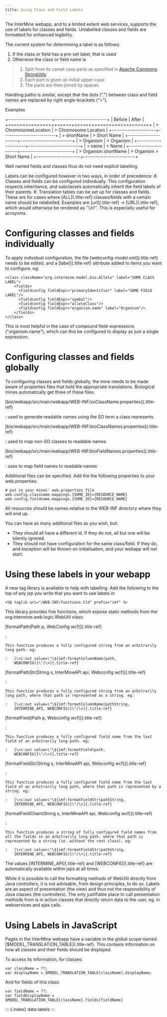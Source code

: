 ```yaml
---
title: Using Class and Field Labels
---
```


The InterMine webapp, and to a limited extent web services, supports the
use of labels for classes and fields. Unlabelled classes and fields are
formatted for enhanced legibility.

The current system for determining a label is as follows:

1.  If the class or field has a pre-set label, that is used
2.  Otherwise the class or field name is

> 1.  Split from its camel case parts as specified in [Apache Commons
>     StringUtils](https://commons.apache.org/proper/commons-lang/apidocs/org/apache/commons/lang3/StringUtils.html#splitByCharacterTypeCamelCase-java.lang.String-)
> 2.  Each part is given an initial upper-case
> 3.  The parts are then joined by spaces

Handling paths is similar, except that the dots (\".\") between class
and field names are replaced by right angle-brackets (\"\>\").

Examples

+----------------------+--------------------------+
| Before               | After                    |
+======================+==========================+
| > ChromosomeLocation | > Chromosome Location    |
+----------------------+--------------------------+
| > shortName          | > Short Name             |
+----------------------+--------------------------+
| > Organism           | > Organism               |
+----------------------+--------------------------+
| > name               | > Name                   |
+----------------------+--------------------------+
| > Organism.shortName | > Organism \> Short Name |
+----------------------+--------------------------+

Well named fields and classes thus do not need explicit labelling.

Labels can be configured however in two ways, in order of precedence:
\#. Classes and fields can be configured individually. This
configuration respects inheritance, and subclasses automatically inherit
the field labels of their parents. \#. Translation tables can be set up
for classes and fields. These are for cases where [ALL]{.title-ref}
classes/fields with a certain name should be relabelled. Examples are
[url]{.title-ref} -\> [URL]{.title-ref}, which would otherwise be
rendered as \'\'Url\'\'. This is especially useful for acroynms.

Configuring classes and fields individually
===========================================

To apply individual configuration, the file
[webconfig-model.xml]{.title-ref} needs to be edited, and a
[label]{.title-ref} attribute added to items you want to configure. eg:

``` {.xml}
<class className="org.intermine.model.bio.Allele" label="SOME CLASS LABEL">
    <fields>
      <fieldconfig fieldExpr="primaryIdentifier" label="SOME FIELD LABEL"/>
      <fieldconfig fieldExpr="symbol"/>
      <fieldconfig fieldExpr="alleleClass"/>
      <fieldconfig fieldExpr="organism.name" label="Organism"/>
    </fields>
</class>
```

This is most helpful in the case of compound field-expressions
(\"organism.name\"), which can this be configured to display as just a
single expression.

Configuring classes and fields globally
=======================================

To configuring classes and fields globally, the mine needs to be made
aware of properties files that hold the appropriate translations.
Biological mines automatically get three of these files:

[bio/webapp/src/main/webapp/WEB-INF/soClassName.properties]{.title-ref}

:   used to generate readable names using the SO term a class represents

[bio/webapp/src/main/webapp/WEB-INF/bioClassNames.properties]{.title-ref}

:   used to map non-SO classes to readable names

[bio/webapp/src/main/webapp/WEB-INF/bioFieldNames.properties]{.title-ref}

:   uses to map field names to readable names

Additional files can be specified. Add the the following properties to
your web.properties:

``` {.properties}
# put in your mines' web.properties file
web.config.classname.mappings.{SOME_ID}={RESOURCE_NAME}
web.config.fieldname.mappings.{SOME_ID}={RESOURCE_NAME}
```

All resources should be names relative to the WEB-INF directory where
they will end up.

You can have as many additional files as you wish, but:

-   They should all have a different id. If they do not, all but one
    will be silently ignored.
-   They should not have configuration for the same class/field. If they
    do, and exception will be thrown on initialisation, and your webapp
    will not start.

Using these labels in your webapp
=================================

A new tag library is available to help with labelling. Add the following
to the top of any jsp you write that you want to use labels in:

``` {.guess}
<%@ taglib uri="/WEB-INF/functions.tld" prefix="imf" %>
```

This library provides five functions, which expose static methods from
the org.intermine.web.logic.WebUtil class:

[formatPath(Path p, WebConfig wcf)]{.title-ref}

:   

    This function produces a fully configured string from an arbitrarily long path. eg:

    :   [\<c:out value=\"\${imf:formatColumnName(path,
        WEBCONFIG)}\"/\>]{.title-ref}

[formatPathStr(String s, InterMineAPI api, Webconfig wcf)]{.title-ref}

:   

    This function produces a fully configured string from an arbitrarily long path, where that path is represented as a string. eg:

    :   [\<c:out value=\"\${imf:formatColumnName(pathString,
        INTERMINE_API, WEBCONFIG)}\"/\>]{.title-ref}

[formatField(Path p, Webconfig wcf)]{.title-ref}

:   

    This function produces a fully configured field name from the last field of an arbitrarily long path. eg:

    :   [\<c:out value=\"\${imf:formatField(path,
        WEBCONFIG)}\"/\>]{.title-ref}

[formatFieldStr(String s, InterMineAPI api, Webconfig wcf)]{.title-ref}

:   

    This function produces a fully configured field name from the last field of an arbitrarily long path, where that path is represented by a string. eg:

    :   [\<c:out value=\"\${imf:formatFieldStr(pathString,
        INTERMINE_API, WEBCONFIG)}\"/\>]{.title-ref}

[formatFieldChain(String s, InterMineAPI api, Webconfig wcf)]{.title-ref}

:   

    This function produces a string of fully configured field names from all the fields in an arbitrarily long path, where that path is represented by a string (ie. without the root class). eg:

    :   [\<c:out value=\"\${imf:formatFieldStr(pathString,
        INTERMINE_API, WEBCONFIG)}\"/\>]{.title-ref}

The values [INTERMINE_API]{.title-ref} and [WEBCONFIG]{.title-ref} are
automatically available within jsps at all times.

While it is possible to call the formatting methods of WebUtil directly
from Java controllers, it is not advisable, from design principles, to
do so. Labels are an aspect of presentation (the view) and thus not the
responsibility of Java classes (the controllers). The only justifiable
place to call presentation methods from is in action classes that
directly return data to the user, eg. in webservices and ajax calls.

Using Labels in JavaScript
==========================

Pages in the InterMine webapp have a variable in the global scope named
[\$MODEL_TRANSLATION_TABLE]{.title-ref}. This contains information on
how all classes and their fields should be displayed.

To access its information, for classes:

``` {.javascript}
var className = ??;
var displayName = $MODEL_TRANSLATION_TABLE[className].displayName;
```

And for fields of this class:

``` {.javascript}
var fieldName = ??;                                                                                                                                                              
var fieldDisplayName = $MODEL_TRANSLATION_TABLE[className].fields[fieldName]
```

::: {.index}
data labels
:::
